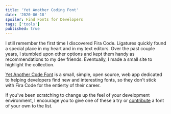 ```yaml
---
title: 'Yet Another Coding Font'
date: '2020-06-18'
spoiler: Find Fonts for Developers
tags: ['tools']
published: true
---
```


I still remember the first time I discovered Fira Code. Ligatures quickly found a special place in my heart and in my text editors. Over the past couple years, I
stumbled upon other options and kept them handy as recommendations to my dev friends. Eventually, I made a small site to highlight the collection.


[Yet Another Code Font](https://www.yetanothercodefont.com) is a small, simple, open source, web app dedicated to helping developers find new and interesting fonts, so they don't stick with
Fira Code for the entierty of their career.

If you've been scratching to change up the feel of your development environment, I encourage you to give one of these a try or [contribute](https://github.com/nathanlentz/yet-another-code-font) a font of your own to the list.